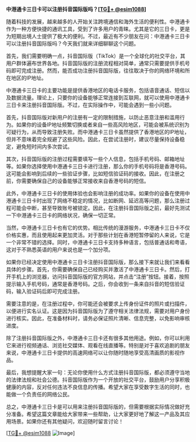 **中港通卡三日卡可以注册抖音国际版吗？[[TG💪+ @esim1088](https://t.me/s/esim1088)]**

随着科技的发展，越来越多的人开始关注跨境通信和海外生活的便利性。中港通卡作为一种方便快捷的通讯工具，受到了许多用户的青睐。尤其是它的三日卡，更是为短期出境人士提供了极大的便利。不过，最近有不少朋友在问：中港通卡三日卡可以注册抖音国际版吗？今天我们就来详细聊聊这个问题。

首先，我们需要明确一点，抖音国际版（TikTok）是一个全球化的社交平台，其用户群体遍布世界各地。抖音国际版的注册流程相对简单，通常只需要提供手机号码即可完成注册。然而，能否成功注册抖音国际版，往往取决于你的网络环境和所在地区的IP地址。

中港通卡三日卡的主要功能是提供香港地区的电话卡服务，包括语音通话、短信以及数据流量。理论上，只要你的设备能够正常连接到互联网，就可以使用中港通卡三日卡来注册抖音国际版。不过，在实际操作中，可能会遇到一些小问题。

首先，抖音国际版对新用户的注册有一定的限制措施，以防止恶意注册和滥用行为。如果你的设备IP地址频繁切换或者来自一些高风险地区，可能会被系统识别为可疑行为，从而导致注册失败。而中港通卡三日卡虽然提供了香港地区的IP地址，但并不意味着完全规避了这些风险。因此，在尝试注册时，建议尽量保持设备稳定，避免短时间内多次尝试。

其次，抖音国际版的注册过程需要填写一些个人信息，包括手机号码、邮箱地址等。如果你选择使用中港通卡三日卡进行注册，那么你的手机号码将是香港号码。这可能会影响到后续的一些验证步骤，比如短信验证码的接收。因此，在注册之前，你需要确保自己的设备能够正常接收来自香港号码的短信。

此外，中港通卡三日卡的使用体验也会影响注册的成功率。如果你的设备在使用中港通卡三日卡时出现了网络不稳定的情况，比如断网、延迟高等问题，那么注册过程可能会中断，甚至导致账号被锁定。因此，在注册抖音国际版之前，最好先测试一下中港通卡三日卡的网络状况，确保一切正常。

当然，中港通卡三日卡也有它的优势。相比传统的漫游服务，中港通卡三日卡不仅价格实惠，而且使用起来更加灵活。对于那些计划在香港短暂停留的人来说，它是一个非常不错的选择。同时，中港通卡三日卡支持多种语言，包括普通话和粤语，这对于不熟悉英语的用户来说也是一个加分项。

如果你已经决定使用中港通卡三日卡注册抖音国际版，那么接下来就让我们来看看具体的步骤。首先，你需要确保自己已经购买并激活了中港通卡三日卡。然后，打开手机上的浏览器，访问抖音国际版的官方网站，并点击“注册”按钮。接着，按照提示输入手机号码，通常是香港号码。之后，你会收到一条来自抖音的短信验证码，输入验证码后即可完成注册。

需要注意的是，在注册过程中，你可能还会被要求上传身份证件的照片或扫描件，以便进行实名认证。这是因为抖音国际版为了遵守相关法律法规，需要对用户身份进行核实。因此，在准备材料时，请务必保证照片清晰、信息完整，以免影响审核进度。

除了注册抖音国际版之外，中港通卡三日卡还有很多其他用途。例如，你可以利用它来进行视频通话、浏览社交媒体、观看在线直播等。特别是对于喜欢追剧的朋友来说，中港通卡三日卡提供的高速网络可以让你随时随地享受高清画质的影视作品。

最后，我想提醒大家一句：无论你使用什么方式注册抖音国际版，都必须遵守当地的法律法规和社会公德。抖音国际版作为一个开放的社交平台，鼓励用户分享积极健康的内容，反对任何违法不良信息的传播。希望大家在享受数字生活的同时，也能做一个负责任的网络公民。

总之，中港通卡三日卡是可以用来注册抖音国际版的，但需要根据实际情况做好充分准备。希望这篇文章能给大家带来一些帮助，让大家更好地了解这一产品及其应用场景。如果你还有其他疑问，欢迎随时留言讨论！

[[TG💪+ @esim1088](https://t.me/s/esim1088) ![Image](https://i.postimg.cc/4NQfJmqS/Snipaste-2025-05-13-00-14-12.png)]